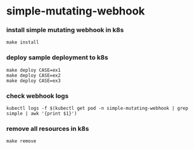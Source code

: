 # simple-mutating-webhook


### install simple mutating webhook in k8s
```shell
make install
```

### deploy sample deployment to k8s
```shell
make deploy CASE=ex1
make deploy CASE=ex2
make deploy CASE=ex3
```

### check webhook logs
```shell
kubectl logs -f $(kubectl get pod -n simple-mutating-webhook | grep simple | awk '{print $1}')
```

### remove all resources in k8s
```shell
make remove
```